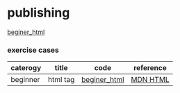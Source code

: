 # publishing

[beginer_html](./cases/beginner_html_site_styled.html)

### exercise cases
|caterogy|title|code|reference|
|--|--|--|--|
| beginner | html tag | [beginer_html](./cases/beginner_html_site_styled.html)|[MDN HTML](https://developer.mozilla.org/en-US/docs/Web/HTML)|